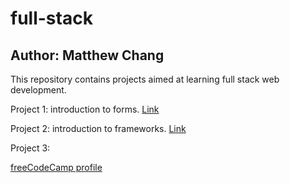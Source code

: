 # full-stack
## Author: Matthew Chang

This repository contains projects aimed at learning full stack web development.

Project 1: introduction to forms. [Link](https://codepen.io/mattychang/pen/WNBXQVe)

Project 2: introduction to frameworks. [Link](https://stackblitz.com/edit/vue-so5eyc?file=src%2Fmain.js)

Project 3: 

[freeCodeCamp profile](https://www.freecodecamp.org/msc148)
